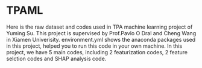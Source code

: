 # TPAML
Here is the raw dataset and codes used in TPA machine learning project of Yuming Su.
This project is supervised by Prof.Pavlo O Dral and Cheng Wang in Xiamen Univerisity.
environment.yml shows the anaconda packages used in this project, helped you to run this code in your own machine.
In this project, we have 5 main codes, including 2 featurization codes, 2 feature selction codes and SHAP analysis code.
